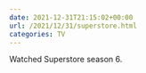 ```yaml
---
date: 2021-12-31T21:15:02+00:00
url: /2021/12/31/superstore.html
categories: TV
---
```

Watched Superstore season 6.




